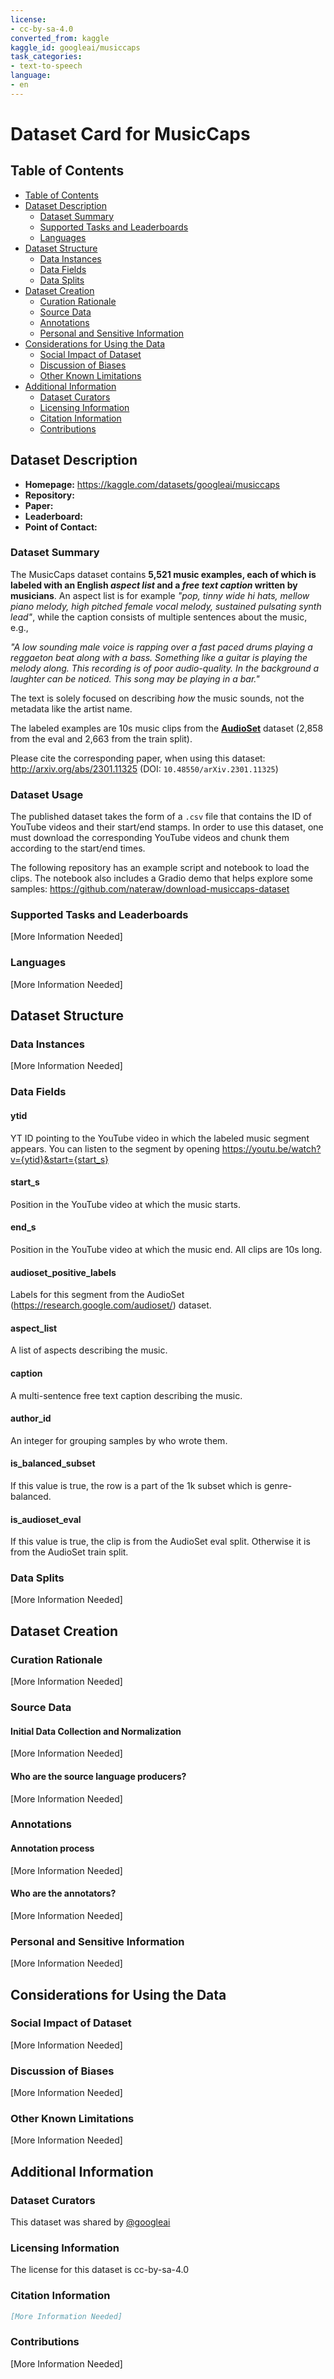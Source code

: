 ```yaml
---
license:
- cc-by-sa-4.0
converted_from: kaggle
kaggle_id: googleai/musiccaps
task_categories:
- text-to-speech
language:
- en
---
```


# Dataset Card for MusicCaps

## Table of Contents
- [Table of Contents](#table-of-contents)
- [Dataset Description](#dataset-description)
  - [Dataset Summary](#dataset-summary)
  - [Supported Tasks and Leaderboards](#supported-tasks-and-leaderboards)
  - [Languages](#languages)
- [Dataset Structure](#dataset-structure)
  - [Data Instances](#data-instances)
  - [Data Fields](#data-fields)
  - [Data Splits](#data-splits)
- [Dataset Creation](#dataset-creation)
  - [Curation Rationale](#curation-rationale)
  - [Source Data](#source-data)
  - [Annotations](#annotations)
  - [Personal and Sensitive Information](#personal-and-sensitive-information)
- [Considerations for Using the Data](#considerations-for-using-the-data)
  - [Social Impact of Dataset](#social-impact-of-dataset)
  - [Discussion of Biases](#discussion-of-biases)
  - [Other Known Limitations](#other-known-limitations)
- [Additional Information](#additional-information)
  - [Dataset Curators](#dataset-curators)
  - [Licensing Information](#licensing-information)
  - [Citation Information](#citation-information)
  - [Contributions](#contributions)

## Dataset Description

- **Homepage:** https://kaggle.com/datasets/googleai/musiccaps
- **Repository:**
- **Paper:**
- **Leaderboard:**
- **Point of Contact:**

### Dataset Summary

The MusicCaps dataset contains **5,521 music examples, each of which is labeled with an English *aspect list* and a *free text caption* written by musicians**. An aspect list is for example *"pop, tinny wide hi hats, mellow piano melody, high pitched female vocal melody, sustained pulsating synth lead"*, while the caption consists of multiple sentences about the music, e.g., 

*"A low sounding male voice is rapping over a fast paced drums playing a reggaeton beat along with a bass. Something like a guitar is playing the melody along. This recording is of poor audio-quality. In the background a laughter can be noticed. This song may be playing in a bar."*

The text is solely focused on describing *how* the music sounds, not the metadata like the artist name.

The labeled examples are 10s music clips from the [**AudioSet**](https://research.google.com/audioset/) dataset (2,858 from the eval and 2,663 from the train split).

Please cite the corresponding paper, when using this dataset: http://arxiv.org/abs/2301.11325 (DOI: `10.48550/arXiv.2301.11325`)

### Dataset Usage

The published dataset takes the form of a `.csv` file that contains the ID of YouTube videos and their start/end stamps. In order to use this dataset, one must download the corresponding YouTube videos and chunk them according to the start/end times.

The following repository has an example script and notebook to load the clips. The notebook also includes a Gradio demo that helps explore some samples: https://github.com/nateraw/download-musiccaps-dataset

### Supported Tasks and Leaderboards

[More Information Needed]

### Languages

[More Information Needed]

## Dataset Structure

### Data Instances

[More Information Needed]

### Data Fields

#### ytid 
YT ID pointing to the YouTube video in which the labeled music segment appears. You can listen to the segment by opening https://youtu.be/watch?v={ytid}&start={start_s}

#### start_s
Position in the YouTube video at which the music starts.

#### end_s
Position in the YouTube video at which the music end. All clips are 10s long.

#### audioset_positive_labels
Labels for this segment from the AudioSet (https://research.google.com/audioset/) dataset.

#### aspect_list
A list of aspects describing the music.

#### caption
A multi-sentence free text caption describing the music.

#### author_id
An integer for grouping samples by who wrote them.

#### is_balanced_subset
If this value is true, the row is a part of the 1k subset which is genre-balanced.

#### is_audioset_eval
If this value is true, the clip is from the AudioSet eval split. Otherwise it is from the AudioSet train split.

### Data Splits

[More Information Needed]

## Dataset Creation

### Curation Rationale

[More Information Needed]

### Source Data

#### Initial Data Collection and Normalization

[More Information Needed]

#### Who are the source language producers?

[More Information Needed]

### Annotations

#### Annotation process

[More Information Needed]

#### Who are the annotators?

[More Information Needed]

### Personal and Sensitive Information

[More Information Needed]

## Considerations for Using the Data

### Social Impact of Dataset

[More Information Needed]

### Discussion of Biases

[More Information Needed]

### Other Known Limitations

[More Information Needed]

## Additional Information

### Dataset Curators

This dataset was shared by [@googleai](https://ai.google/research/)

### Licensing Information

The license for this dataset is cc-by-sa-4.0

### Citation Information

```bibtex
[More Information Needed]
```

### Contributions

[More Information Needed]